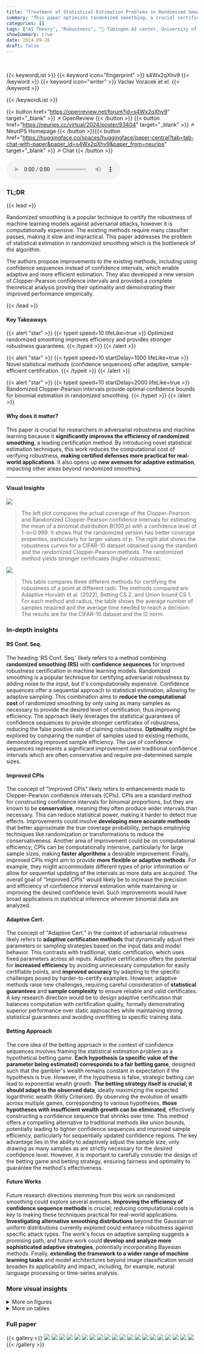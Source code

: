 ```yaml
---
title: "Treatment of Statistical Estimation Problems in Randomized Smoothing for Adversarial Robustness"
summary: "This paper optimizes randomized smoothing, a crucial certified defense against adversarial attacks, by introducing novel statistical methods that drastically reduce the computational cost, leading to ..."
categories: []
tags: ["AI Theory", "Robustness", "🏢 Tübingen AI center, University of Tübingen",]
showSummary: true
date: 2024-09-26
draft: false
---
```


<br>

{{< keywordList >}}
{{< keyword icon="fingerprint" >}} s4Wx2qXhv9 {{< /keyword >}}
{{< keyword icon="writer" >}} Vaclav Voracek et el. {{< /keyword >}}
 
{{< /keywordList >}}

{{< button href="https://openreview.net/forum?id=s4Wx2qXhv9" target="_blank" >}}
↗ OpenReview
{{< /button >}}
{{< button href="https://neurips.cc/virtual/2024/poster/93404" target="_blank" >}}
↗ NeurIPS Homepage
{{< /button >}}{{< button href="https://huggingface.co/spaces/huggingface/paper-central?tab=tab-chat-with-paper&paper_id=s4Wx2qXhv9&paper_from=neurips" target="_blank" >}}
↗ Chat
{{< /button >}}



<audio controls>
    <source src="https://ai-paper-reviewer.com/s4Wx2qXhv9/podcast.wav" type="audio/wav">
    Your browser does not support the audio element.
</audio>


### TL;DR


{{< lead >}}

Randomized smoothing is a popular technique to certify the robustness of machine learning models against adversarial attacks, however it is computationally expensive.  The existing methods require many classifier passes, making it slow and impractical.  This paper addresses the problem of statistical estimation in randomized smoothing which is the bottleneck of the algorithm.

The authors propose improvements to the existing methods, including using confidence sequences instead of confidence intervals, which enable adaptive and more efficient estimation. They also developed a new version of Clopper-Pearson confidence intervals and provided a complete theoretical analysis proving their optimality and demonstrating their improved performance empirically.

{{< /lead >}}


#### Key Takeaways

{{< alert "star" >}}
{{< typeit speed=10 lifeLike=true >}} Optimized randomized smoothing improves efficiency and provides stronger robustness guarantees. {{< /typeit >}}
{{< /alert >}}

{{< alert "star" >}}
{{< typeit speed=10 startDelay=1000 lifeLike=true >}} Novel statistical methods (confidence sequences) offer adaptive, sample-efficient certification. {{< /typeit >}}
{{< /alert >}}

{{< alert "star" >}}
{{< typeit speed=10 startDelay=2000 lifeLike=true >}} Randomized Clopper-Pearson intervals provide optimal confidence bounds for binomial estimation in randomized smoothing. {{< /typeit >}}
{{< /alert >}}

#### Why does it matter?
This paper is crucial for researchers in adversarial robustness and machine learning because it **significantly improves the efficiency of randomized smoothing**, a leading certification method. By introducing novel statistical estimation techniques, this work reduces the computational cost of verifying robustness, **making certified defenses more practical for real-world applications**. It also opens up **new avenues for adaptive estimation**, impacting other areas beyond randomized smoothing.

------
#### Visual Insights



![](https://ai-paper-reviewer.com/s4Wx2qXhv9/figures_4_1.jpg)

> The left plot compares the actual coverage of the Clopper-Pearson and Randomized Clopper-Pearson confidence intervals for estimating the mean of a binomial distribution B(100,p) with a confidence level of 1-α=0.999.  It shows that the randomized version has better coverage properties, particularly for larger values of p. The right plot shows the robustness curves for a CIFAR-10 dataset obtained using the standard and the randomized Clopper-Pearson methods.  The randomized method yields stronger certificates (higher robustness).





![](https://ai-paper-reviewer.com/s4Wx2qXhv9/tables_8_1.jpg)

> This table compares three different methods for certifying the robustness of a point at different radii.  The methods compared are Adaptive Horváth et al. (2022), Betting CS 2, and Union bound CS 1.  For each method and radius, the table shows the average number of samples required and the average time needed to reach a decision. The results are for the CIFAR-10 dataset and the l2 norm.





### In-depth insights


#### RS Conf. Seq.
The heading 'RS Conf. Seq.' likely refers to a method combining **randomized smoothing (RS)** with **confidence sequences** for improved robustness certification in machine learning models.  Randomized smoothing is a popular technique for certifying adversarial robustness by adding noise to the input, but it's computationally expensive. Confidence sequences offer a sequential approach to statistical estimation, allowing for adaptive sampling. This combination aims to **reduce the computational cost** of randomized smoothing by only using as many samples as necessary to provide the desired level of certification, thus improving efficiency.  The approach likely leverages the statistical guarantees of confidence sequences to provide stronger certificates of robustness, reducing the false positive rate of claiming robustness.  **Optimality** might be explored by comparing the number of samples used to existing methods, demonstrating improved sample efficiency. The use of confidence sequences represents a significant improvement over traditional confidence intervals which are often conservative and require pre-determined sample sizes.

#### Improved CPIs
The concept of "Improved CPIs" likely refers to enhancements made to Clopper-Pearson confidence intervals (CPIs).  CPIs are a standard method for constructing confidence intervals for binomial proportions, but they are known to be **conservative**, meaning they often produce wider intervals than necessary. This can reduce statistical power, making it harder to detect true effects.  Improvements could involve **developing more accurate methods** that better approximate the true coverage probability, perhaps employing techniques like randomization or transformations to reduce the conservativeness.  Another area of improvement could be on computational efficiency; CPIs can be computationally intensive, particularly for large sample sizes, making **faster algorithms** a desirable improvement. Finally, improved CPIs might aim to provide **more flexible or adaptive methods**.  For example, they might accommodate different types of prior information or allow for sequential updating of the intervals as more data are acquired.  The overall goal of "Improved CPIs" would likely be to increase the precision and efficiency of confidence interval estimation while maintaining or improving the desired confidence level.  Such improvements would have broad applications in statistical inference wherever binomial data are analyzed.

#### Adaptive Cert.
The concept of "Adaptive Cert." in the context of adversarial robustness likely refers to **adaptive certification methods** that dynamically adjust their parameters or sampling strategies based on the input data and model behavior.  This contrasts with traditional, static certification, which uses fixed parameters across all inputs. Adaptive certification offers the potential for **increased efficiency** by avoiding unnecessary computation for easily certifiable points, and **improved accuracy** by adapting to the specific challenges posed by harder-to-certify examples.  However, adaptive methods raise new challenges, requiring careful consideration of **statistical guarantees** and **sample complexity** to ensure reliable and valid certificates. A key research direction would be to design adaptive certification that balances computation with certification quality, formally demonstrating superior performance over static approaches while maintaining strong statistical guarantees and avoiding overfitting to specific training data.

#### Betting Approach
The core idea of the betting approach in the context of confidence sequences involves framing the statistical estimation problem as a hypothetical betting game.  **Each hypothesis (a specific value of the parameter being estimated) corresponds to a fair betting game**, designed such that the gambler's wealth remains constant in expectation if the hypothesis is true.  However, if the hypothesis is false, strategic betting can lead to exponential wealth growth. **The betting strategy itself is crucial; it should adapt to the observed data**, ideally maximizing the expected logarithmic wealth (Kelly Criterion).  By observing the evolution of wealth across multiple games, corresponding to various hypotheses, **those hypotheses with insufficient wealth growth can be eliminated**, effectively constructing a confidence sequence that shrinks over time. This method offers a compelling alternative to traditional methods like union bounds, potentially leading to tighter confidence sequences and improved sample efficiency, particularly for sequentially updated confidence regions. The key advantage lies in the ability to adaptively adjust the sample size, only drawing as many samples as are strictly necessary for the desired confidence level. However, it is important to carefully consider the design of the betting game and betting strategy, ensuring fairness and optimality to guarantee the method's effectiveness.

#### Future Works
Future research directions stemming from this work on randomized smoothing could explore several avenues. **Improving the efficiency of confidence sequence methods** is crucial; reducing computational costs is key to making these techniques practical for real-world applications.  **Investigating alternative smoothing distributions** beyond the Gaussian or uniform distributions currently explored could enhance robustness against specific attack types.  The work's focus on adaptive sampling suggests a promising path, and future work could **develop and analyze more sophisticated adaptive strategies**, potentially incorporating Bayesian methods.  Finally, **extending the framework to a wider range of machine learning tasks** and model architectures beyond image classification would broaden its applicability and impact, including, for example, natural language processing or time-series analysis.


### More visual insights

<details>
<summary>More on figures
</summary>


![](https://ai-paper-reviewer.com/s4Wx2qXhv9/figures_6_1.jpg)

> The left plot compares the coverage of standard and randomized Clopper-Pearson confidence intervals for estimating the mean of a binomial distribution B(100,p) with a confidence level of 1-0.001.  It shows that the standard Clopper-Pearson interval is conservative, especially for larger values of p, while the randomized version achieves the desired coverage. The right plot illustrates the effect of using these different confidence intervals in the context of randomized smoothing for certifying the robustness of a classifier on the CIFAR-10 dataset.  The randomized Clopper-Pearson interval leads to a more accurate and less conservative estimate of the robustness radius, overcoming the sharp drop usually observed at the end of the robustness curve in standard methods.


![](https://ai-paper-reviewer.com/s4Wx2qXhv9/figures_7_1.jpg)

> This figure compares the performance of different confidence sequence methods for estimating the mean of a Bernoulli distribution. The left panel shows the width of the confidence sequences over time, demonstrating the efficiency of the proposed methods. The right panel illustrates the number of samples required by each method to make a decision in a sequential decision-making task, highlighting the optimality of the proposed methods compared to existing techniques.


![](https://ai-paper-reviewer.com/s4Wx2qXhv9/figures_11_1.jpg)

> This figure compares the actual coverage of the standard Clopper-Pearson confidence intervals and the randomized version for a binomial distribution with parameters n=2 and varying p. The x-axis represents the probability of success p, while the y-axis represents the actual coverage, which is the probability that the confidence interval contains the true value of p.  The dashed line represents the desired coverage level of 1-α = 0.95. The plot shows that the standard Clopper-Pearson intervals are conservative, meaning they overcover; their actual coverage is always greater than or equal to the desired coverage level.  In contrast, the randomized Clopper-Pearson intervals achieve the desired coverage level, making them more efficient.


![](https://ai-paper-reviewer.com/s4Wx2qXhv9/figures_12_1.jpg)

> This figure compares the robustness curves obtained using binary and multiclass certification methods. In the binary case, the entire error budget is allocated to controlling the probability of the top class.  In contrast, the multiclass method divides the error budget between controlling the top class probability and the second-highest class probability. The results show that multiclass certification achieves a higher average certified radius than binary certification. This indicates that the multiclass approach may be more effective in certifying the robustness of classifiers.


![](https://ai-paper-reviewer.com/s4Wx2qXhv9/figures_13_1.jpg)

> This figure compares the number of samples required by different confidence sequence algorithms for the sequential decision-making task. The x-axis represents the true probability (p), and the y-axis shows the number of samples needed. Different lines represent different algorithms, parameterized by γ (controls the decay rate of the failure probability) and β (controls how often the confidence interval is recomputed). The red line ('used') indicates the actual number of samples used by the algorithm, showing that the adaptive estimation procedures are more efficient compared to non-adaptive ones.


</details>




<details>
<summary>More on tables
</summary>


![](https://ai-paper-reviewer.com/s4Wx2qXhv9/tables_8_2.jpg)
> This table compares the average number of samples required by three different methods (UB-CS, Betting-CS, and Horvath) to certify a certain radius, given a confidence level of 0.999 and different values of ε (error margin).  The experiment uses a WideResnet-40 network trained on CIFAR10 with a standard deviation (σ) of 1.  The results highlight the efficiency gains of the confidence sequence methods (UB-CS and Betting-CS) compared to the Horvath method, which requires significantly more samples.

![](https://ai-paper-reviewer.com/s4Wx2qXhv9/tables_15_1.jpg)
> This table compares three different methods for certifying the robustness of a point at different radii.  The methods are Adaptive Horváth et al. (2022), Betting CS 2, and Union bound CS 1. The table shows the average number of samples required to make a decision, along with the standard deviation, for each method and radius.  It also shows the average time taken.  The results indicate that Betting CS 2 and Union bound CS 1 require significantly fewer samples than Adaptive Horváth et al. (2022) to achieve the same level of certification.

![](https://ai-paper-reviewer.com/s4Wx2qXhv9/tables_16_1.jpg)
> This table compares the performance of three different methods for certifying the robustness of a point at different radii (0.5, 1.25, and 2).  The methods compared are: Adaptive Horváth et al. (2022), Betting CS 2, and Union bound CS 1.  The table shows the average number of samples required to make a decision, along with the standard deviation, and the average time taken. The dataset used is CIFAR-10 with the l2 norm.

</details>




### Full paper

{{< gallery >}}
<img src="https://ai-paper-reviewer.com/s4Wx2qXhv9/1.png" class="grid-w50 md:grid-w33 xl:grid-w25" />
<img src="https://ai-paper-reviewer.com/s4Wx2qXhv9/2.png" class="grid-w50 md:grid-w33 xl:grid-w25" />
<img src="https://ai-paper-reviewer.com/s4Wx2qXhv9/3.png" class="grid-w50 md:grid-w33 xl:grid-w25" />
<img src="https://ai-paper-reviewer.com/s4Wx2qXhv9/4.png" class="grid-w50 md:grid-w33 xl:grid-w25" />
<img src="https://ai-paper-reviewer.com/s4Wx2qXhv9/5.png" class="grid-w50 md:grid-w33 xl:grid-w25" />
<img src="https://ai-paper-reviewer.com/s4Wx2qXhv9/6.png" class="grid-w50 md:grid-w33 xl:grid-w25" />
<img src="https://ai-paper-reviewer.com/s4Wx2qXhv9/7.png" class="grid-w50 md:grid-w33 xl:grid-w25" />
<img src="https://ai-paper-reviewer.com/s4Wx2qXhv9/8.png" class="grid-w50 md:grid-w33 xl:grid-w25" />
<img src="https://ai-paper-reviewer.com/s4Wx2qXhv9/9.png" class="grid-w50 md:grid-w33 xl:grid-w25" />
<img src="https://ai-paper-reviewer.com/s4Wx2qXhv9/10.png" class="grid-w50 md:grid-w33 xl:grid-w25" />
<img src="https://ai-paper-reviewer.com/s4Wx2qXhv9/11.png" class="grid-w50 md:grid-w33 xl:grid-w25" />
<img src="https://ai-paper-reviewer.com/s4Wx2qXhv9/12.png" class="grid-w50 md:grid-w33 xl:grid-w25" />
<img src="https://ai-paper-reviewer.com/s4Wx2qXhv9/13.png" class="grid-w50 md:grid-w33 xl:grid-w25" />
<img src="https://ai-paper-reviewer.com/s4Wx2qXhv9/14.png" class="grid-w50 md:grid-w33 xl:grid-w25" />
<img src="https://ai-paper-reviewer.com/s4Wx2qXhv9/15.png" class="grid-w50 md:grid-w33 xl:grid-w25" />
<img src="https://ai-paper-reviewer.com/s4Wx2qXhv9/16.png" class="grid-w50 md:grid-w33 xl:grid-w25" />
<img src="https://ai-paper-reviewer.com/s4Wx2qXhv9/17.png" class="grid-w50 md:grid-w33 xl:grid-w25" />
<img src="https://ai-paper-reviewer.com/s4Wx2qXhv9/18.png" class="grid-w50 md:grid-w33 xl:grid-w25" />
<img src="https://ai-paper-reviewer.com/s4Wx2qXhv9/19.png" class="grid-w50 md:grid-w33 xl:grid-w25" />
<img src="https://ai-paper-reviewer.com/s4Wx2qXhv9/20.png" class="grid-w50 md:grid-w33 xl:grid-w25" />
{{< /gallery >}}
